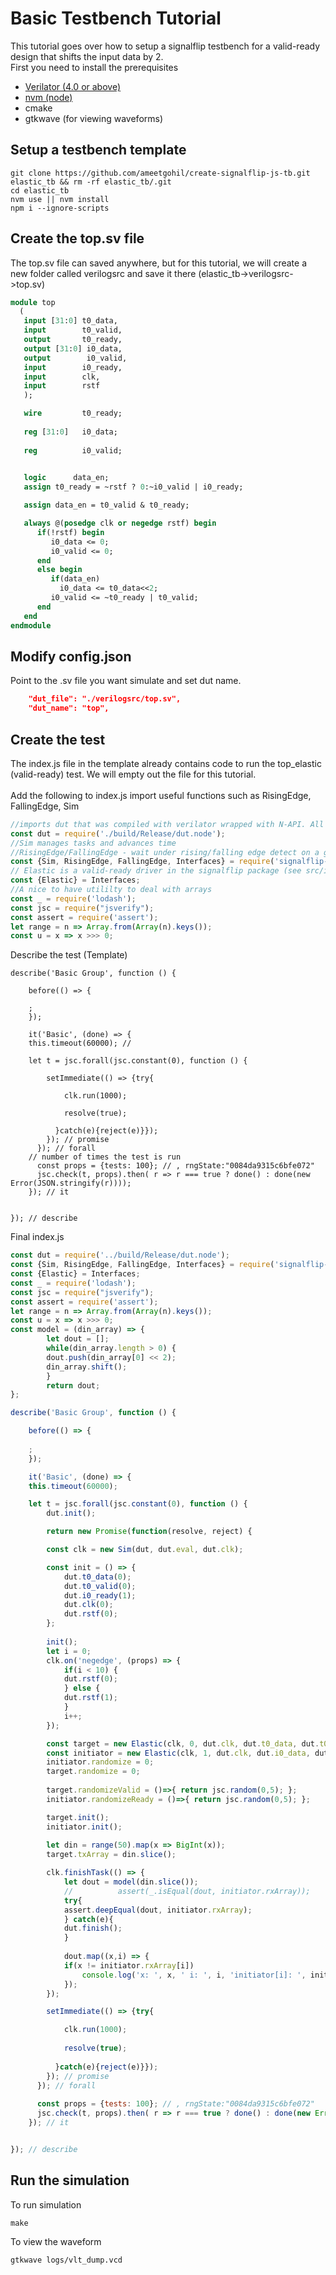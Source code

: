 # Basic Testbench Tutorial
This tutorial goes over how to setup a signalflip testbench for a valid-ready design that shifts the input data by 2. <br />
First you need to install the prerequisites <br />
- [Verilator (4.0 or above)](https://www.veripool.org/projects/verilator/wiki/Installing) <br />
- [nvm (node)](https://github.com/creationix/nvm) <br />
- cmake
- gtkwave (for viewing waveforms) <br />
	
## Setup a testbench template
```
git clone https://github.com/ameetgohil/create-signalflip-js-tb.git elastic_tb && rm -rf elastic_tb/.git
cd elastic_tb
nvm use || nvm install
npm i --ignore-scripts
```

## Create the top.sv file
The top.sv file can saved anywhere, but for this tutorial, we will create a new folder called verilogsrc and save it there (elastic_tb->verilogsrc->top.sv)
```systemverilog
module top
  (
   input [31:0] t0_data,
   input        t0_valid,
   output       t0_ready,
   output [31:0] i0_data,
   output        i0_valid,
   input        i0_ready,
   input        clk,
   input        rstf
   );

   wire         t0_ready;
   
   reg [31:0]   i0_data;
   
   reg          i0_valid;
   

   logic      data_en;
   assign t0_ready = ~rstf ? 0:~i0_valid | i0_ready;

   assign data_en = t0_valid & t0_ready;

   always @(posedge clk or negedge rstf) begin
      if(!rstf) begin
         i0_data <= 0;
         i0_valid <= 0;
      end
      else begin
         if(data_en)
           i0_data <= t0_data<<2;
         i0_valid <= ~t0_ready | t0_valid;
      end
   end
endmodule
```

## Modify config.json
Point to the .sv file you want simulate and set dut name.
```json
    "dut_file": "./verilogsrc/top.sv",
    "dut_name": "top",
```

## Create the test
The index.js file in the template already contains code to run the top_elastic (valid-ready) test. We will empty out the file for this tutorial. <br />
<br />
Add the following to index.js import useful functions such as RisingEdge, FallingEdge, Sim
```javascript
//imports dut that was compiled with verilator wrapped with N-API. All top level signals are accessible via this import
const dut = require('./build/Release/dut.node');
//Sim manages tasks and advances time
//RisingEdge/FallingEdge - wait under rising/falling edge detect on a given signal
const {Sim, RisingEdge, FallingEdge, Interfaces} = require('signalflip-js');
// Elastic is a valid-ready driver in the signalflip package (see src/interfaces/elastic/elastic.js in signalflip-js github repo)
const {Elastic} = Interfaces;
//A nice to have utililty to deal with arrays
const _ = require('lodash');
const jsc = require("jsverify");
const assert = require('assert');
let range = n => Array.from(Array(n).keys());
const u = x => x >>> 0;
```
Describe the test (Template)
```
describe('Basic Group', function () {

    before(() => {
	
	;
    });

    it('Basic', (done) => {
	this.timeout(60000); //

	let t = jsc.forall(jsc.constant(0), function () {

		setImmediate(() => {try{

            clk.run(1000);
  
            resolve(true);
  
          }catch(e){reject(e)}});
        }); // promise
      }); // forall
	// number of times the test is run
      const props = {tests: 100}; // , rngState:"0084da9315c6bfe072"
      jsc.check(t, props).then( r => r === true ? done() : done(new Error(JSON.stringify(r))));
    }); // it


}); // describe
```

Final index.js
```javascript
const dut = require('../build/Release/dut.node');
const {Sim, RisingEdge, FallingEdge, Interfaces} = require('signalflip-js');
const {Elastic} = Interfaces;
const _ = require('lodash');
const jsc = require("jsverify");
const assert = require('assert');
let range = n => Array.from(Array(n).keys());
const u = x => x >>> 0;
const model = (din_array) => {
	    let dout = [];
	    while(din_array.length > 0) {
		dout.push(din_array[0] << 2);
		din_array.shift();
	    }
	    return dout;
};

describe('Basic Group', function () {

    before(() => {
	
	;
    });

    it('Basic', (done) => {
	this.timeout(60000);

	let t = jsc.forall(jsc.constant(0), function () {
	    dut.init();

	    return new Promise(function(resolve, reject) {

		const clk = new Sim(dut, dut.eval, dut.clk);

		const init = () => {
		    dut.t0_data(0);
		    dut.t0_valid(0);
		    dut.i0_ready(1);
		    dut.clk(0);
		    dut.rstf(0);
		};
		
		init();
		let i = 0;
		clk.on('negedge', (props) => {
		    if(i < 10) {
			dut.rstf(0);
		    } else {
			dut.rstf(1);
		    }
		    i++;
		});

		const target = new Elastic(clk, 0, dut.clk, dut.t0_data, dut.t0_valid, dut.t0_ready, null);
		const initiator = new Elastic(clk, 1, dut.clk, dut.i0_data, dut.i0_valid, dut.i0_ready, null);
		initiator.randomize = 0;
		target.randomize = 0;
		
		target.randomizeValid = ()=>{ return jsc.random(0,5); };
		initiator.randomizeReady = ()=>{ return jsc.random(0,5); };

		target.init();
		initiator.init();
		
		let din = range(50).map(x => BigInt(x));
		target.txArray = din.slice();

		clk.finishTask(() => {
		    let dout = model(din.slice());
		    //		    assert(_.isEqual(dout, initiator.rxArray));
		    try{
			assert.deepEqual(dout, initiator.rxArray);
		    } catch(e){
			dut.finish();
		    }
			       
		    dout.map((x,i) => {
			if(x != initiator.rxArray[i])
			    console.log('x: ', x, ' i: ', i, 'initiator[i]: ', initiator.rxArray[i]);
		    });
		});

		setImmediate(() => {try{

            clk.run(1000);
  
            resolve(true);
  
          }catch(e){reject(e)}});
        }); // promise
      }); // forall
  
      const props = {tests: 100}; // , rngState:"0084da9315c6bfe072"
      jsc.check(t, props).then( r => r === true ? done() : done(new Error(JSON.stringify(r))));
    }); // it


}); // describe
```

## Run the simulation
To run simulation
```
make
```
To view the waveform
```
gtkwave logs/vlt_dump.vcd
```
